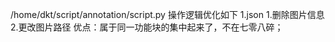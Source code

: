 /home/dkt/script/annotation/script.py
操作逻辑优化如下
1.json
    1.删除图片信息 
    2.更改图片路径
优点：属于同一功能块的集中起来了，不在七零八碎；
